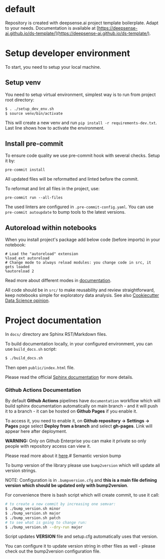 # default

Repository is created with deepsense.ai project template boilerplate. Adapt to your needs.
Documentation is available at [https://deepsense-ai.github.io/ds-template/](https://deepsense-ai.github.io/ds-template/).


# Setup developer environment

To start, you need to setup your local machine.

## Setup venv

You need to setup virtual environment, simplest way is to run from project root directory:

```bash
$ . ./setup_dev_env.sh
$ source venv/bin/activate
```
This will create a new venv and run `pip install -r requirements-dev.txt`.
Last line shows how to activate the environment.

## Install pre-commit

To ensure code quality we use pre-commit hook with several checks. Setup it by:

```
pre-commit install
```

All updated files will be reformatted and linted before the commit.

To reformat and lint all files in the project, use:

`pre-commit run --all-files`

The used linters are configured in `.pre-commit-config.yaml`. You can use `pre-commit autoupdate` to bump tools to the latest versions.

## Autoreload within notebooks

When you install project's package add below code (before imports) in your notebook:
```
# Load the "autoreload" extension
%load_ext autoreload
# Change mode to always reload modules: you change code in src, it gets loaded
%autoreload 2
```
Read more about different modes in [documentation](https://ipython.org/ipython-doc/3/config/extensions/autoreload.html).

All code should be in `src/` to make reusability and review straightforward, keep notebooks simple for exploratory data analysis.
See also [Cookiecutter Data Science opinion](https://drivendata.github.io/cookiecutter-data-science/#notebooks-are-for-exploration-and-communication).

# Project documentation

In `docs/` directory are Sphinx RST/Markdown files.

To build documentation locally, in your configured environment, you can use `build_docs.sh` script:

```bash
$ ./build_docs.sh
```

Then open `public/index.html` file.

Please read the official [Sphinx documentation](https://www.sphinx-doc.org/en/master/) for more details.



### Github Actions Documentation

By default **Github Actions** pipelines have `documentation` workflow which will build sphinx documentation automatically on main branch - and it will push it to a branch - it can be hosted on **Github Pages** if you enable it.

To access it, you need to enable it, on **Github repository -> Settings -> Pages** page select **Deploy from a branch** and select **gh-pages**. Link will appear here after deployment.

**WARNING:** Only on Github Enterprise you can make it private so only people with repository access can view it.

Please read more about it [here](https://docs.github.com/en/pages/quickstart).# Semantic version bump

To bump version of the library please use `bump2version` which will update all version strings.

NOTE: Configuration is in `.bumpversion.cfg` and **this is a main file defining version which should be updated only with bump2version**.

For convenience there is bash script which will create commit, to use it call:

```bash
# to create a new commit by increasing one semvar:
$ ./bump_version.sh minor
$ ./bump_version.sh major
$ ./bump_version.sh patch
# to see what is going to change run:
$ ./bump_version.sh --dry-run major
```
Script updates **VERSION** file and setup.cfg automatically uses that version.

You can configure it to update version string in other files as well - please check out the bump2version configuration file.


